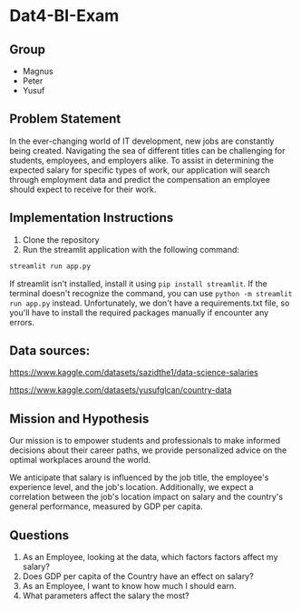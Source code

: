 # Dat4-BI-Exam

## Group

- Magnus
- Peter
- Yusuf

## Problem Statement

In the ever-changing world of IT development, new jobs are constantly being created. Navigating the sea of different titles can be challenging for students, employees, and employers alike. To assist in determining the expected salary for specific types of work, our application will search through employment data and predict the compensation an employee should expect to receive for their work.

## Implementation Instructions

1. Clone the repository
2. Run the streamlit application with the following command:

```bash
streamlit run app.py
```

If streamlit isn't installed, install it using `pip install streamlit`.
If the terminal doesn't recognize the command, you can use `python -m streamlit run app.py` instead.
Unfortunately, we don't have a requirements.txt file, so you'll have to install the required packages manually if encounter any errors.

## Data sources:

https://www.kaggle.com/datasets/sazidthe1/data-science-salaries

https://www.kaggle.com/datasets/yusufglcan/country-data

## Mission and Hypothesis

Our mission is to empower students and professionals to make informed decisions about their career paths, we provide personalized advice on the optimal workplaces around the world.

We anticipate that salary is influenced by the job title, the employee's experience level, and the job's location. Additionally, we expect a correlation between the job's location impact on salary and the country's general performance, measured by GDP per capita.

## Questions

1. As an Employee, looking at the data, which factors factors affect my salary?
2. Does GDP per capita of the Country have an effect on salary?
3. As an Employee, I want to know how much I should earn.
4. What parameters affect the salary the most?
